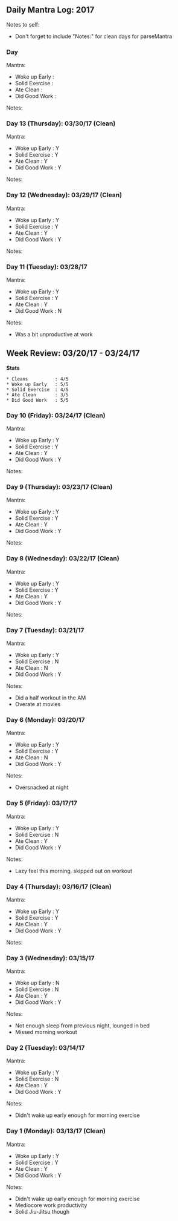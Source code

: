 ## Daily Mantra Log: 2017
Notes to self:
* Don't forget to include "Notes:" for clean days for parseMantra

### Day
Mantra:
* Woke up Early   :
* Solid Exercise  :
* Ate Clean       :
* Did Good Work   :

Notes:

### Day 13 (Thursday): 03/30/17 (Clean)
Mantra:
* Woke up Early   : Y
* Solid Exercise  : Y
* Ate Clean       : Y
* Did Good Work   : Y

Notes:

### Day 12 (Wednesday): 03/29/17 (Clean)
Mantra:
* Woke up Early   : Y
* Solid Exercise  : Y
* Ate Clean       : Y
* Did Good Work   : Y

Notes:

### Day 11 (Tuesday): 03/28/17
Mantra:
* Woke up Early   : Y
* Solid Exercise  : Y
* Ate Clean       : Y
* Did Good Work   : N

Notes:
* Was a bit unproductive at work

## Week Review: 03/20/17 - 03/24/17
**Stats**
```
* Cleans          : 4/5
* Woke up Early   : 5/5
* Solid Exercise  : 4/5
* Ate Clean       : 3/5
* Did Good Work   : 5/5
```

### Day 10 (Friday): 03/24/17 (Clean)
Mantra:
* Woke up Early   : Y
* Solid Exercise  : Y
* Ate Clean       : Y
* Did Good Work   : Y

Notes:

### Day 9 (Thursday): 03/23/17 (Clean)
Mantra:
* Woke up Early   : Y
* Solid Exercise  : Y
* Ate Clean       : Y
* Did Good Work   : Y

Notes:

### Day 8 (Wednesday): 03/22/17 (Clean)
Mantra:
* Woke up Early   : Y
* Solid Exercise  : Y
* Ate Clean       : Y
* Did Good Work   : Y

Notes:

### Day 7 (Tuesday): 03/21/17
Mantra:
* Woke up Early   : Y
* Solid Exercise  : N
* Ate Clean       : N
* Did Good Work   : Y

Notes:
* Did a half workout in the AM
* Overate at movies

### Day 6 (Monday): 03/20/17
Mantra:
* Woke up Early   : Y
* Solid Exercise  : Y
* Ate Clean       : N
* Did Good Work   : Y

Notes:
* Oversnacked at night

### Day 5 (Friday): 03/17/17
Mantra:
* Woke up Early   : Y
* Solid Exercise  : N
* Ate Clean       : Y
* Did Good Work   : Y

Notes:
* Lazy feel this morning, skipped out on workout

### Day 4 (Thursday): 03/16/17 (Clean)
Mantra:
* Woke up Early   : Y
* Solid Exercise  : Y
* Ate Clean       : Y
* Did Good Work   : Y

Notes:

### Day 3 (Wednesday): 03/15/17
Mantra:
* Woke up Early   : N
* Solid Exercise  : N
* Ate Clean       : Y
* Did Good Work   : Y

Notes:
* Not enough sleep from previous night, lounged in bed
* Missed morning workout

### Day 2 (Tuesday): 03/14/17
Mantra:
* Woke up Early   : Y
* Solid Exercise  : N
* Ate Clean       : Y
* Did Good Work   : Y

Notes:
* Didn't wake up early enough for morning exercise

### Day 1 (Monday): 03/13/17 (Clean)
Mantra:
* Woke up Early   : Y
* Solid Exercise  : Y
* Ate Clean       : Y
* Did Good Work   : Y

Notes:
* Didn't wake up early enough for morning exercise
* Mediocore work productivity
* Solid Jiu-Jitsu though
